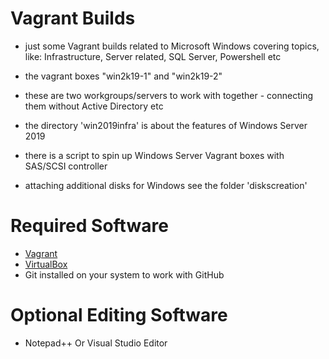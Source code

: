 # Vagrant Builds

* just some Vagrant builds related to Microsoft Windows covering topics, like:
Infrastructure, Server related, SQL Server, Powershell etc
* the vagrant boxes "win2k19-1" and "win2k19-2"
* these are two workgroups/servers to work with together - connecting them without Active Directory etc

* the directory 'win2019infra' is about the features of Windows Server 2019
* there is a script to spin up Windows Server Vagrant boxes with SAS/SCSI controller

* attaching additional disks for Windows see the folder 'diskscreation'

# Required Software
* [Vagrant](https://www.vagrantup.com/downloads.html)
* [VirtualBox](https://www.virtualbox.org/wiki/Downloads)
* Git installed on your system to work with GitHub

# Optional Editing Software

* Notepad++ Or Visual Studio Editor

